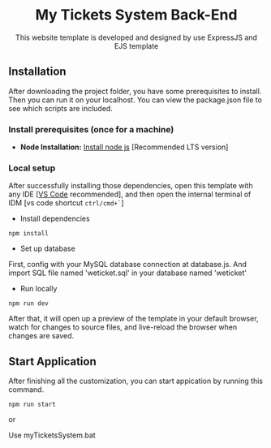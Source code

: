 <h1 align=center>My Tickets System Back-End</h1>
<p align=center>This website template is developed and designed by use ExpressJS and EJS template</p>

<!-- installation -->
## Installation

After downloading the project folder, you have some prerequisites to install. Then you can run it on your localhost. You can view the package.json file to see which scripts are included.

### Install prerequisites (once for a machine)

- **Node Installation:** [Install node js](https://nodejs.org/en/download/) [Recommended LTS version]

### Local setup

After successfully installing those dependencies, open this template with any IDE [[VS Code](https://code.visualstudio.com/) recommended], and then open the internal terminal of IDM [vs code shortcut <code>ctrl/cmd+\`</code>]

- Install dependencies

```
npm install
```

- Set up database

First, config with your MySQL database connection at database.js.
And import SQL file named 'weticket.sql' in your database named 'weticket'

- Run locally

```
npm run dev
```

After that, it will open up a preview of the template in your default browser, watch for changes to source files, and live-reload the browser when changes are saved.

## Start Application

After finishing all the customization, you can start appication by running this command.

```
npm run start
```
or

Use myTicketsSystem.bat
